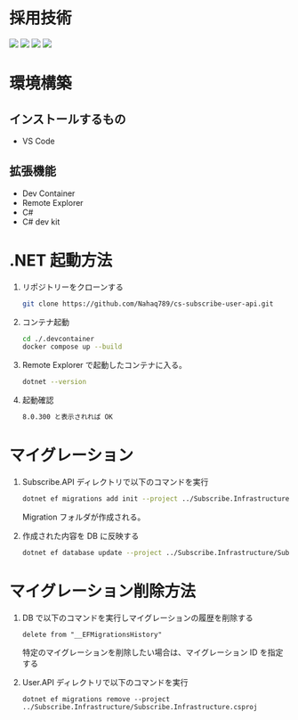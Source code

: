# 採用技術

<img src="https://img.shields.io/badge/-.NET-512BD4.svg?logo=.net">

<img src="https://img.shields.io/badge/-Docker-1488A1.svg?logo=docker&style=plastic">

<img src="https://img.shields.io/badge/-Ubuntu-E95.svg?logo=ubuntu&style=plastic">

<img src="https://img.shields.io/badge/-Postgresql-EEE.svg?logo=postgresql&style=plastic">

# 環境構築

## インストールするもの

- VS Code

## 拡張機能

- Dev Container
- Remote Explorer
- C#
- C# dev kit

# .NET 起動方法

1. リポジトリーをクローンする
   ```bash
   git clone https://github.com/Nahaq789/cs-subscribe-user-api.git
   ```
2. コンテナ起動

   ```bash
   cd ./.devcontainer
   docker compose up --build
   ```

3. Remote Explorer で起動したコンテナに入る。

   ```bash
   dotnet --version
   ```

4. 起動確認
   ```bash
   8.0.300 と表示されれば OK
   ```

# マイグレーション

1. Subscribe.API ディレクトリで以下のコマンドを実行

   ```bash
   dotnet ef migrations add init --project ../Subscribe.Infrastructure/Subscribe.Infrastructure.csproj
   ```

   Migration フォルダが作成される。

2. 作成された内容を DB に反映する

   ```bash
   dotnet ef database update --project ../Subscribe.Infrastructure/Subscribe.Infrastructure.csproj
   ```

# マイグレーション削除方法

1. DB で以下のコマンドを実行しマイグレーションの履歴を削除する

   ```
   delete from "__EFMigrationsHistory"
   ```

   特定のマイグレーションを削除したい場合は、マイグレーション ID を指定する

2. User.API ディレクトリで以下のコマンドを実行

   ```
   dotnet ef migrations remove --project ../Subscribe.Infrastructure/Subscribe.Infrastructure.csproj
   ```
